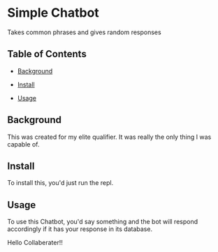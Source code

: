# Simple Chatbot

Takes common phrases and gives random responses

## Table of Contents

- [Background](#background)

- [Install](#install)

- [Usage](#usage)

## Background

This was created for my elite qualifier. It was really the only thing I was capable of.

## Install

To install this, you'd just run the repl.

## Usage

To use this Chatbot, you'd say something and the bot will respond accordingly if it has your response in its database.

Hello Collaberater!!